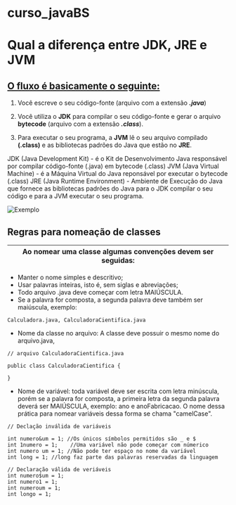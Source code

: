 # curso_javaBS

# Qual a diferença entre JDK, JRE e JVM

## [O fluxo é basicamente o seguinte:](https://dicasdeprogramacao.com.br/qual-a-diferenca-entre-jdk-jre-e-jvm/)

1. Você escreve o seu código-fonte (arquivo com a extensão **_.java_**)
2. Você utiliza o **JDK** para compilar o seu código-fonte e gerar o arquivo **bytecode** (arquivo com a extensão **_.class_**).

3. Para executar o seu programa, a **JVM** lê o seu arquivo compilado **(.class)** e as bibliotecas padrões do Java que estão no **JRE**.

JDK (Java Development Kit) - é o Kit de Desenvolvimento Java responsável por compilar código-fonte (.java) em bytecode (.class)
JVM (Java Virtual Machine) - é a Máquina Virtual do Java reponsável por executar o bytecode (.class)
JRE (Java Runtime Environment) - Ambiente de Execução do Java que fornece as bibliotecas padrões do Java para o JDK compilar o seu código e para a JVM executar o seu programa.

![Exemplo](https://glysns.gitbook.io/~gitbook/image?url=https%3A%2F%2F1693191620-files.gitbook.io%2F%7E%2Ffiles%2Fv0%2Fb%2Fgitbook-x-prod.appspot.com%2Fo%2Fspaces%252FjFR9F4NToQ6FD39fU3wC%252Fuploads%252Fgit-blob-1d01e8d4000d0056db55eb3ef028df1826fae21c%252Fimage%2520%2811%29%2520%281%29%2520%281%29%2520%281%29%2520%281%29%2520%281%29%2520%281%29.png%3Falt%3Dmedia&width=768&dpr=4&quality=100&sign=0c2813ab593c22c014e4f130d5f87b373e35a2a1ee0a9144280491d52143a2e4)

## Regras para nomeação de classes

|Ao nomear uma classe algumas convenções devem ser seguidas:|
|------------------------------------------------------------|

 - Manter o nome simples e descritivo;
 - Usar palavras inteiras, isto é, sem siglas e abreviações;
 - Todo arquivo .java deve começar com letra MAIÚSCULA. 
 - Se a palavra for composta, a segunda palavra deve também ser maiúscula, 
 exemplo:
```
Calculadora.java, CalculadoraCientifica.java
```
- Nome da classe no arquivo: A classe deve possuir o mesmo nome do arquivo.java, 

```
// arquivo CalculadoraCientifica.java

public class CalculadoraCientifica {

}
```

 - Nome de variável: toda variável deve ser escrita com letra minúscula, porém se a palavra for composta, a primeira letra da segunda palavra deverá ser MAIÚSCULA, exemplo: ano e anoFabricacao. O nome dessa prática para nomear variáveis dessa forma se chama "camelCase".

 ```
 // Declação inválida de variáveis

int numero&um = 1; //Os únicos símbolos permitidos são _ e $
int 1numero = 1;    //Uma variável não pode começar com númerico
int numero um = 1; //Não pode ter espaço no nome da variável
int long = 1; //long faz parte das palavras reservadas da linguagem
 
 // Declaração válida de veriáveis
int numero$um = 1;
int numero1 = 1;
int numeroum = 1;
int longo = 1;

```